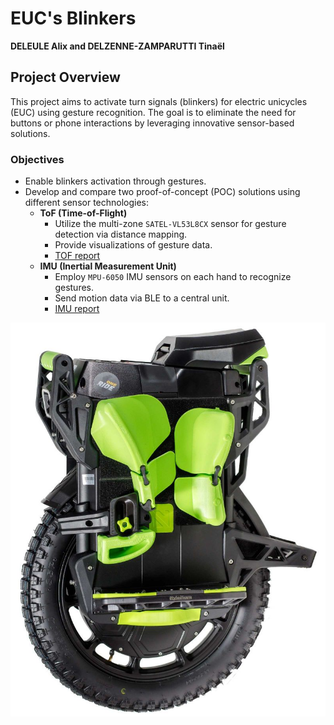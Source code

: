 # EUC's Blinkers  
**DELEULE Alix and DELZENNE-ZAMPARUTTI Tinaël**

## Project Overview  
This project aims to activate turn signals (blinkers) for electric unicycles (EUC) using gesture recognition. The goal is to eliminate the need for buttons or phone interactions by leveraging innovative sensor-based solutions.

### Objectives  
- Enable blinkers activation through gestures.  
- Develop and compare two proof-of-concept (POC) solutions using different sensor technologies:  
  - **ToF (Time-of-Flight)**  
    - Utilize the multi-zone `SATEL-VL53L8CX` sensor for gesture detection via distance mapping.  
    - Provide visualizations of gesture data.  
    - [TOF report](TOF/)
  - **IMU (Inertial Measurement Unit)**  
    - Employ `MPU-6050` IMU sensors on each hand to recognize gestures.  
    - Send motion data via BLE to a central unit.
    - [IMU report](IMU/)

![](img/nylonove-full-upgrade-set-for-leperkim-lynx.jpg)